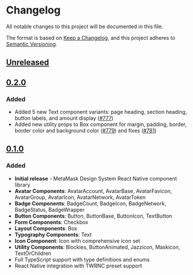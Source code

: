 # Changelog

All notable changes to this project will be documented in this file.

The format is based on [Keep a Changelog](https://keepachangelog.com/en/1.0.0/),
and this project adheres to [Semantic Versioning](https://semver.org/spec/v2.0.0.html).

## [Unreleased]

## [0.2.0]

### Added

- Added 5 new Text component variants: page heading, section heading, button labels, and amount display ([#777](https://github.com/MetaMask/metamask-design-system/pull/777))
- Added new utility props to Box component for margin, padding, border, border color and background color ([#779](https://github.com/MetaMask/metamask-design-system/pull/779)) and fixes ([#781](https://github.com/MetaMask/metamask-design-system/pull/781))

## [0.1.0]

### Added

- **Initial release** - MetaMask Design System React Native component library
- **Avatar Components**: AvatarAccount, AvatarBase, AvatarFavicon, AvatarGroup, AvatarIcon, AvatarNetwork, AvatarToken
- **Badge Components**: BadgeCount, BadgeIcon, BadgeNetwork, BadgeStatus, BadgeWrapper
- **Button Components**: Button, ButtonBase, ButtonIcon, TextButton
- **Form Components**: Checkbox
- **Layout Components**: Box
- **Typography Components**: Text
- **Icon Component**: Icon with comprehensive icon set
- **Utility Components**: Blockies, ButtonAnimated, Jazzicon, Maskicon, TextOrChildren
- Full TypeScript support with type definitions and enums
- React Native integration with TWRNC preset support

[Unreleased]: https://github.com/MetaMask/metamask-design-system/compare/@metamask/design-system-react-native@0.2.0...HEAD
[0.2.0]: https://github.com/MetaMask/metamask-design-system/compare/@metamask/design-system-react-native@0.1.0...@metamask/design-system-react-native@0.2.0
[0.1.0]: https://github.com/MetaMask/metamask-design-system/releases/tag/@metamask/design-system-react-native@0.1.0
